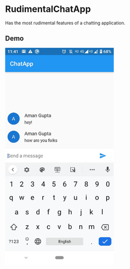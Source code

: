 # RudimentalChatApp

Has the most rudimental features of a chatting application.

## Demo

<img align="left" width="350" src="https://github.com/Aman9026/Rudimental-Chat-App/blob/master/DemoAssets/demoimage1.jpeg">
